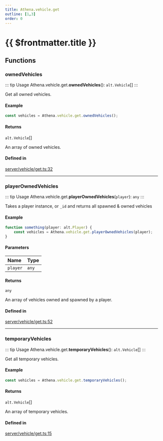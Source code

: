 ```yaml
---
title: Athena.vehicle.get
outline: [1,3]
order: 0
---
```


# {{ $frontmatter.title }}


## Functions

### ownedVehicles

::: tip Usage
Athena.vehicle.get.**ownedVehicles**(): `alt.Vehicle`[]
:::

Get all owned vehicles.

#### Example
```ts
const vehicles = Athena.vehicle.get.ownedVehicles();
```

#### Returns

`alt.Vehicle`[]

An array of owned vehicles.

#### Defined in

[server/vehicle/get.ts:32](https://github.com/Stuyk/altv-athena/blob/36098eb/src/core/server/vehicle/get.ts#L32)

___

### playerOwnedVehicles

::: tip Usage
Athena.vehicle.get.**playerOwnedVehicles**(`player`): `any`
:::

Takes a player instance, or `_id` and returns all spawned & owned vehicles

#### Example
```ts
function something(player: alt.Player) {
    const vehicles = Athena.vehicle.get.playerOwnedVehicles(player);
}
```

#### Parameters

| Name | Type |
| :------ | :------ |
| `player` | `any` |

#### Returns

`any`

An array of vehicles owned and spawned by a player.

#### Defined in

[server/vehicle/get.ts:52](https://github.com/Stuyk/altv-athena/blob/36098eb/src/core/server/vehicle/get.ts#L52)

___

### temporaryVehicles

::: tip Usage
Athena.vehicle.get.**temporaryVehicles**(): `alt.Vehicle`[]
:::

Get all temporary vehicles.

#### Example
```ts
const vehicles = Athena.vehicle.get.temporaryVehicles();
```

#### Returns

`alt.Vehicle`[]

An array of temporary vehicles.

#### Defined in

[server/vehicle/get.ts:15](https://github.com/Stuyk/altv-athena/blob/36098eb/src/core/server/vehicle/get.ts#L15)
